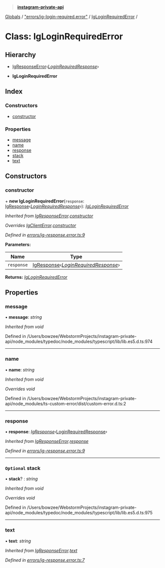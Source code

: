 > **[instagram-private-api](../README.md)**

[Globals](../README.md) / ["errors/ig-login-required.error"](../modules/_errors_ig_login_required_error_.md) / [IgLoginRequiredError](_errors_ig_login_required_error_.igloginrequirederror.md) /

# Class: IgLoginRequiredError

## Hierarchy

  * [IgResponseError](_errors_ig_response_error_.igresponseerror.md)‹*[LoginRequiredResponse](../interfaces/_responses_login_required_response_.loginrequiredresponse.md)*›

  * **IgLoginRequiredError**

## Index

### Constructors

* [constructor](_errors_ig_login_required_error_.igloginrequirederror.md#constructor)

### Properties

* [message](_errors_ig_login_required_error_.igloginrequirederror.md#message)
* [name](_errors_ig_login_required_error_.igloginrequirederror.md#name)
* [response](_errors_ig_login_required_error_.igloginrequirederror.md#response)
* [stack](_errors_ig_login_required_error_.igloginrequirederror.md#optional-stack)
* [text](_errors_ig_login_required_error_.igloginrequirederror.md#text)

## Constructors

###  constructor

\+ **new IgLoginRequiredError**(`response`: [IgResponse](../modules/_types_common_types_.md#igresponse)‹*[LoginRequiredResponse](../interfaces/_responses_login_required_response_.loginrequiredresponse.md)*›): *[IgLoginRequiredError](_errors_ig_login_required_error_.igloginrequirederror.md)*

*Inherited from [IgResponseError](_errors_ig_response_error_.igresponseerror.md).[constructor](_errors_ig_response_error_.igresponseerror.md#constructor)*

*Overrides [IgClientError](_errors_ig_client_error_.igclienterror.md).[constructor](_errors_ig_client_error_.igclienterror.md#constructor)*

*Defined in [errors/ig-response.error.ts:9](https://github.com/dilame/instagram-private-api/blob/3e16058/src/errors/ig-response.error.ts#L9)*

**Parameters:**

Name | Type |
------ | ------ |
`response` | [IgResponse](../modules/_types_common_types_.md#igresponse)‹*[LoginRequiredResponse](../interfaces/_responses_login_required_response_.loginrequiredresponse.md)*› |

**Returns:** *[IgLoginRequiredError](_errors_ig_login_required_error_.igloginrequirederror.md)*

## Properties

###  message

• **message**: *string*

*Inherited from void*

Defined in /Users/bowzee/WebstormProjects/instagram-private-api/node_modules/typedoc/node_modules/typescript/lib/lib.es5.d.ts:974

___

###  name

• **name**: *string*

*Inherited from void*

*Overrides void*

Defined in /Users/bowzee/WebstormProjects/instagram-private-api/node_modules/ts-custom-error/dist/custom-error.d.ts:2

___

###  response

• **response**: *[IgResponse](../modules/_types_common_types_.md#igresponse)‹*[LoginRequiredResponse](../interfaces/_responses_login_required_response_.loginrequiredresponse.md)*›*

*Inherited from [IgResponseError](_errors_ig_response_error_.igresponseerror.md).[response](_errors_ig_response_error_.igresponseerror.md#response)*

*Defined in [errors/ig-response.error.ts:9](https://github.com/dilame/instagram-private-api/blob/3e16058/src/errors/ig-response.error.ts#L9)*

___

### `Optional` stack

• **stack**? : *string*

*Inherited from void*

*Overrides void*

Defined in /Users/bowzee/WebstormProjects/instagram-private-api/node_modules/typedoc/node_modules/typescript/lib/lib.es5.d.ts:975

___

###  text

• **text**: *string*

*Inherited from [IgResponseError](_errors_ig_response_error_.igresponseerror.md).[text](_errors_ig_response_error_.igresponseerror.md#text)*

*Defined in [errors/ig-response.error.ts:7](https://github.com/dilame/instagram-private-api/blob/3e16058/src/errors/ig-response.error.ts#L7)*